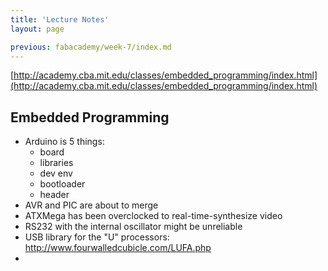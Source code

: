```yaml
---
title: 'Lecture Notes'
layout: page

previous: fabacademy/week-7/index.md
---
```


[http://academy.cba.mit.edu/classes/embedded_programming/index.html](http://academy.cba.mit.edu/classes/embedded_programming/index.html)

## Embedded Programming

- Arduino is 5 things:
	- board
	- libraries
	- dev env
	- bootloader
	- header
- AVR and PIC are about to merge
- ATXMega has been overclocked to real-time-synthesize video
- RS232 with the internal oscillator might be unreliable
- USB library for the "U" processors: http://www.fourwalledcubicle.com/LUFA.php
-
